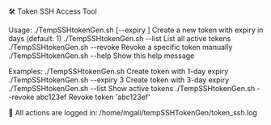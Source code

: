 🛠️ Token SSH Access Tool

Usage:
  ./TempSSHtokenGen.sh [--expiry <days>]         Create a new token with expiry in days (default: 1)
  ./TempSSHtokenGen.sh --list                    List all active tokens
  ./TempSSHtokenGen.sh --revoke <token>          Revoke a specific token manually
  ./TempSSHtokenGen.sh --help                    Show this help message

Examples:
  ./TempSSHtokenGen.sh                           Create token with 1-day expiry
  ./TempSSHtokenGen.sh --expiry 3                Create token with 3-day expiry
  ./TempSSHtokenGen.sh --list                    Show active tokens
  ./TempSSHtokenGen.sh --revoke abc123ef         Revoke token 'abc123ef'

🔐 All actions are logged in: /home/mgali/tempSSHTokenGen/token_ssh.log
